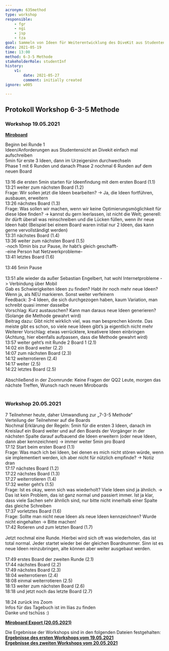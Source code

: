 ```yaml
---
acronym: 635method
type: workshop
responsible: 
    - fgr
    - ngi
    - jsp
    - tza
goal: Sammeln von Ideen für Weiterentwicklung des DiveKit aus Studenten-Sicht mit 6-3-5 Methode
date: 2021-05-19
time: 13:00
method: 6-3-5 Methode
stakeholderRole: studentInf
history:
    v1:     
        date: 2021-05-27
        comment: initially created      
ignore: w005

---
```


## Protokoll Workshop 6-3-5 Methode

### Workshop 19.05.2021

**[Miroboard](https://miro.com/app/board/o9J_lER6ffY=/)**

Beginn bei Runde 1  
Ideen/Anforderungen aus Studentensicht an Divekit einfach mal aufschreiben  
5min für erste 3 Ideen, dann im Urzeigersinn durchwechseln  
Phase 1 mit 6 Runden und danach Phase 2 nochmal 6 Runden auf dem neuen Board  
<br>
13:16 die ersten 5min starten für Ideenfindung mit dem ersten Board (1.1)  
13:21 weiter zum nächsten Board (1.2)  
Frage: Wir sollen jetzt die Ideen bearbeiten? -> Ja, die Ideen fortführen, ausbauen, erweitern  
13:26 nächstes Board (1.3)  
Frage: Was sollen wir machen, wenn wir keine Optimierungsmöglichkeit für diese Idee finden? -> kannst du gern leerlassen, ist nicht die Welt; generell: ihr dürft überall was reinschreiben und die Lücken füllen, wenn ihr neue Ideen habt (Beispiel bei einem Board waren initial nur 2 Ideen, das kann gerne vervollständigt werden)  
13:31 nächstes Board (1.4)  
13:36 weiter zum nächsten Board (1.5)  
-noch 10min bis zur Pause, ihr habt’s gleich geschafft-  
-eine Person hat Netzwerkprobleme-  
13:41 letztes Board (1.6)  
<br>
13:46 5min Pause  
<br>
13:51 alle wieder da außer Sebastian Engelbert, hat wohl Internetprobleme -> Verbindung über Mobil  
Gab es Schwierigkeiten Ideen zu finden? Habt ihr noch mehr neue Ideen? Wenn ja, als NEU markieren. Sonst weiter verfeinern  
Feedback: 3-4 Ideen, die sich durchgezogen haben, kaum Variation, man schreibt quasi immer dasselbe  
Vorschlag: Kurz austauschen? Kann man daraus neue Ideen generieren? (Solange die Methode gewahrt wird)  
Beitrag dazu: Gibt nicht wirklich viel, was man besprechen könnte. Das meiste gibt es schon, so viele neue Ideen gibt’s ja eigentlich nicht mehr  
Weiterer Vorschlag: etwas verrücktere, kreativere Ideen einbringen (Achtung, hier ebenfalls aufpassen, dass die Methode gewahrt wird)  
13:57 weiter geht’s mit Runde 2 Board 1 (2.1)  
14:02 ein Board weiter (2.2)  
14:07 zum nächsten Board (2.3)  
14:12 weiterrotieren (2.4)  
14:17 weiter (2.5)  
14:22 letztes Board (2.5)  
<br>
Abschließend in der Zoomrunde: Keine Fragen der QQ2 Leute, morgen das nächste Treffen, Wunsch nach neuen Miroboards
<br>
<br>

### Workshop 20.05.2021

7 Teilnehmer heute, daher Umwandlung zur „7-3-5 Methode“  
Verteilung der Teilnehmer auf die Boards  
Nochmal Erklärung der Regeln: 5min für die ersten 3 Ideen, danach im Kreislauf ein Board weiter und auf den Boards der Vorgänger in der nächsten Spalte darauf aufbauend die Ideen erweitern (oder neue Ideen, dann aber kennzeichnen) -> immer weiter 5min pro Board  
17:12 Start beim ersten Board (1.1)  
Frage: Was mach ich bei Ideen, bei denen es mich nicht stören würde, wenn sie implementiert werden, ich aber nicht für nützlich empfinde? -> Notiz dran  
17:17 nächstes Board (1.2)  
17:22 nächstes Board (1.3)  
17:27 weiterrotieren (1.4)  
17:32 weiter geht’s (1.5)  
Frage: Ist es okay, wenn sich was wiederholt? Viele Ideen sind ja ähnlich. -> Das ist kein Problem, das ist ganz normal und passiert immer. Ist ja klar, dass viele Sachen sehr ähnlich sind, nur bitte nicht innerhalb einer Spalte das gleiche Schreiben  
17:37 vorletztes Board (1.6)  
Frage: Sollte man nicht neue Ideen als neue Ideen kennzeichnen? Wurde nicht eingehalten -> Bitte machen!  
17:42 Rotieren und zum letzten Board (1.7)  
<br>
Jetzt nochmal eine Runde. Hierbei wird sich oft was wiederholen, das ist total normal. 
Jeder startet wieder bei der gleichen Boardnummer. Sinn ist es neue Ideen reinzubringen, alte können aber weiter ausgebaut werden. 
<br>
<br>
17:49 erstes Board der zweiten Runde (2.1)  
17:44 nächstes Board (2.2)  
17:49 nächstes Board (2.3)  
18:04 weiterrotieren (2.4)  
18:08 einmal weiterrotieren (2.5)  
18:13 weiter zum nächsten Board (2.6)  
18:18 und jetzt noch das letzte Board (2.7)  
<br>
18:24 zurück ins Zoom  
Infos für das Tagebuch ist im Ilias zu finden  
Danke und tschüss :)  

**[Miroboard Export (20.05.2021)](../sources/635method_miro.pdf)**
<br>

Die Ergebnisse der Workshops sind in den folgenden Dateien festgehalten:
<br>
**[Ergebnisse des ersten Workshops vom 19.05.2021](../sources/Ergebnisse_6-3-5-Methode-Workshop_Gruppe1.md)**
<br>
**[Ergebnisse des zweiten Workshops vom 20.05.2021](../sources/Ergebnisse_6-3-5-Methode-Workshop_Gruppe2.md)**


